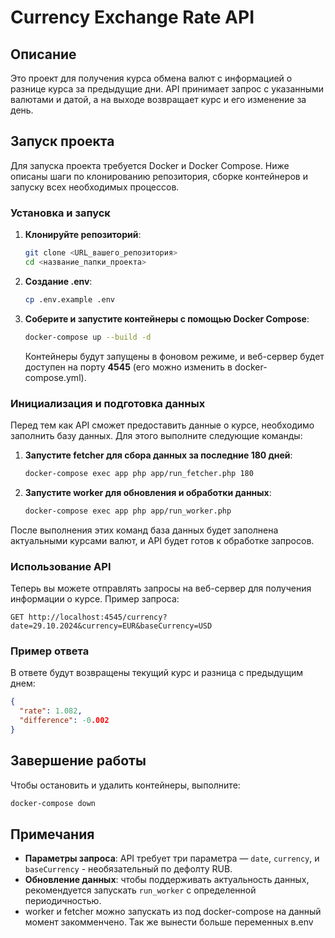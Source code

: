 # Currency Exchange Rate API

## Описание

Это проект для получения курса обмена валют с информацией о разнице курса за предыдущие дни. API принимает запрос с указанными валютами и датой, а на выходе возвращает курс и его изменение за день.

## Запуск проекта

Для запуска проекта требуется Docker и Docker Compose. Ниже описаны шаги по клонированию репозитория, сборке контейнеров и запуску всех необходимых процессов.

### Установка и запуск

1. **Клонируйте репозиторий**:
   ```bash
   git clone <URL_вашего_репозитория>
   cd <название_папки_проекта>
   ```
2. **Создание .env**:
   ```bash
   cp .env.example .env
   ```

2. **Соберите и запустите контейнеры с помощью Docker Compose**:
   ```bash
   docker-compose up --build -d
   ```
   Контейнеры будут запущены в фоновом режиме, и веб-сервер будет доступен на порту **4545** (его можно изменить в docker-compose.yml).

### Инициализация и подготовка данных

Перед тем как API сможет предоставить данные о курсе, необходимо заполнить базу данных. Для этого выполните следующие команды:

1. **Запустите fetcher для сбора данных за последние 180 дней**:
   ```bash
   docker-compose exec app php app/run_fetcher.php 180
   ```

2. **Запустите worker для обновления и обработки данных**:
   ```bash
   docker-compose exec app php app/run_worker.php
   ```

После выполнения этих команд база данных будет заполнена актуальными курсами валют, и API будет готов к обработке запросов.

### Использование API

Теперь вы можете отправлять запросы на веб-сервер для получения информации о курсе. Пример запроса:

```
GET http://localhost:4545/currency?date=29.10.2024&currency=EUR&baseCurrency=USD
```

### Пример ответа

В ответе будут возвращены текущий курс и разница с предыдущим днем:

```json
{
  "rate": 1.082,
  "difference": -0.002
}
```

## Завершение работы

Чтобы остановить и удалить контейнеры, выполните:

```bash
docker-compose down
```

## Примечания

- **Параметры запроса**: API требует три параметра — `date`, `currency`, и `baseCurrency` - необязательный по дефолту RUB.
- **Обновление данных**: чтобы поддерживать актуальность данных, рекомендуется запускать `run_worker` с определенной периодичностью.
- worker и  fetcher можно запускать из под docker-compose на данный момент закомменчено. Так же вынести больше переменных  в.env